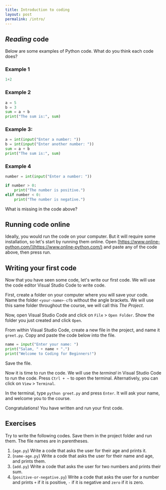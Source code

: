```yaml
---
title: Introduction to coding
layout: post
permalink: /intro/
---
```


## *Reading* code
Below are some examples of Python code.
What do you think each code does?

### Example 1
```python
1+2
```

### Example 2
```python
a = 5
b = 3
sum = a + b
print("The sum is:", sum)
```

### Example 3:
```python
a = int(input("Enter a number: "))
b = int(input("Enter another number: "))
sum = a + b
print("The sum is:", sum)
```

### Example 4
```python
number = int(input("Enter a number: "))

if number > 0:
    print("The number is positive.")
elif number < 0:
    print("The number is negative.")
```
What is missing in the code above?

## Running code online
Ideally, you would run the code on your computer.
But it will require some installation, so let's start by running them online.
Open [https://www.online-python.com/](https://www.online-python.com/) and paste any of the code above, then press run.


## Writing your first code
Now that you have seen some code, let's write our first code.
We will use the code editor Visual Studio Code to write code.

First, create a folder on your computer where you will save your code.
Name the folder `<your-name>-cfb` without the angle brackets.
We will use this same folder throughout the course, we will call this *The Project*.

Now, open Visual Studio Code and click on `File` > `Open Folder`.
Show the folder you just created and click `Open`.

From within Visual Studio Code, create a new file in the project, and name it `greet.py`.
Copy and paste the code below into the file.

```python
name = input("Enter your name: ")
print("Salam, " + name + ".")
print("Welcome to Coding for Beginners!")
```

Save the file.

Now it is time to run the code.
We will use the *terminal* in Visual Studio Code to run the code.
Press `Ctrl + ~` to open the terminal.
Alternatively, you can click on `View` > `Terminal`.

In the terminal, type `python greet.py` and press `Enter`.
It will ask your name, and welcome you to the course.

Congratulations! You have written and run your first code.

## Exercises
Try to write the following codes. Save them in the project folder and run them. The file names are in parentheses.

1. (`age.py`) Write a code that asks the user for their age and prints it.
2. (`name-age.py`) Write a code that asks the user for their name and age, and prints them.
3. (`add.py`) Write a code that asks the user for two numbers and prints their sum.
4. (`positive-or-negative.py`) Write a code that asks the user for a number and prints `+` if it is positive, `-` if it is negative and `zero` if it is zero.


